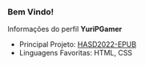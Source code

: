 ### Bem Vindo!

Informações do perfil **YuriPGamer**

- Principal Projeto: [HASD2022-EPUB](https://github.com/YuriPGamer/HASD2022-EPUB)
- Linguagens Favoritas: HTML, CSS
